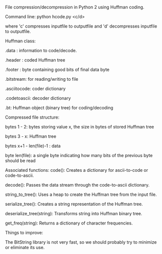 File compression/decompression in Python 2 using Huffman
coding.

Command line:
python hcode.py <c/d> <inputfile> <outputfile>

where 'c' compresses inputfile to outputfile and
'd' decompresses inputfile to outputfile.

Huffman class:

.data : information to code/decode.

.header : coded Huffman tree

.footer : byte containing good bits of final data byte

.bitstream: for reading/writing to file

.asciitocode: coder dictionary

.codetoascii: decoder dictionary

.bt: Huffman object (binary tree) for coding/decoding

Compressed file structure:

  bytes 1 - 2: bytes storing value x, the size in bytes of
  stored Huffman tree
  
  bytes 3 - x: Huffman tree
  
  bytes x+1 - len(file)-1 : data
  
  byte len(file): a single byte indicating how many bits of the previous
                  byte should be read

Associated functions:
  code():
	Creates a dictionary for ascii-to-code or code-to-ascii.

  decode():
	Passes the data stream through the code-to-ascii dictionary.

  string_to_tree():
	Uses a heap to create the Huffman tree from the input file.

  serialize_tree():
	Creates a string representation of the Huffman tree.

  deserialize_tree(string):
	Transforms string into Huffman binary tree.

  get_freq(string):
	Returns a dictionary of character frequencies.

Things to improve:

  The BitString library is not very fast, so we should probably try to 
  minimize or eliminate its use.
  
